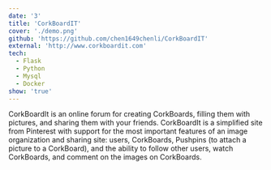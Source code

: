 ```yaml
---
date: '3'
title: 'CorkBoardIT'
cover: './demo.png'
github: 'https://github.com/chen1649chenli/CorkBoardIT'
external: 'http://www.corkboardit.com'
tech:
  - Flask
  - Python
  - Mysql
  - Docker
show: 'true'
---
```


CorkBoardIt is an online forum for creating CorkBoards, filling them with pictures, and sharing them with your friends. CorkBoardIt is a simplified site from Pinterest with support for the most important features of an image organization and sharing site: users, CorkBoards, Pushpins (to attach a picture to a CorkBoard), and the ability to follow other users, watch CorkBoards, and comment on the images on CorkBoards.

